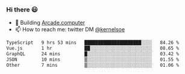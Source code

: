 ### Hi there 😃

- 🔨 Building [Arcade.computer](https://arcade.computer)
- 📫 How to reach me: twitter DM [@kernelsoe](https://twitter.com/kernelsoe)

<!--START_SECTION:waka-->

```txt
TypeScript   9 hrs 53 mins   █████████████████████░░░░   84.26 %
Vue.js       1 hr            ██░░░░░░░░░░░░░░░░░░░░░░░   08.65 %
GraphQL      24 mins         █░░░░░░░░░░░░░░░░░░░░░░░░   03.42 %
JSON         10 mins         ▒░░░░░░░░░░░░░░░░░░░░░░░░   01.55 %
Other        7 mins          ▒░░░░░░░░░░░░░░░░░░░░░░░░   01.06 %
```

<!--END_SECTION:waka-->
